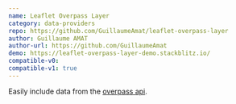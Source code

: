```yaml
---
name: Leaflet Overpass Layer
category: data-providers
repo: https://github.com/GuillaumeAmat/leaflet-overpass-layer
author: Guillaume AMAT
author-url: https://github.com/GuillaumeAmat
demo: https://leaflet-overpass-layer-demo.stackblitz.io/
compatible-v0:
compatible-v1: true
---
```


Easily include data from the <a href="http://overpass-api.de">overpass api</a>.
